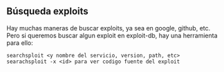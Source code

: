  <a name="searchsploitbus"></a>
## Búsqueda exploits 
Hay muchas maneras de buscar exploits, ya sea en google, github, etc. Pero si queremos buscar algun exploit en exploit-db, hay una herramienta para ello:
```
searchsploit <y nombre del servicio, version, path, etc>
searachsploit -x <id> para ver codigo fuente del exploit
 ```